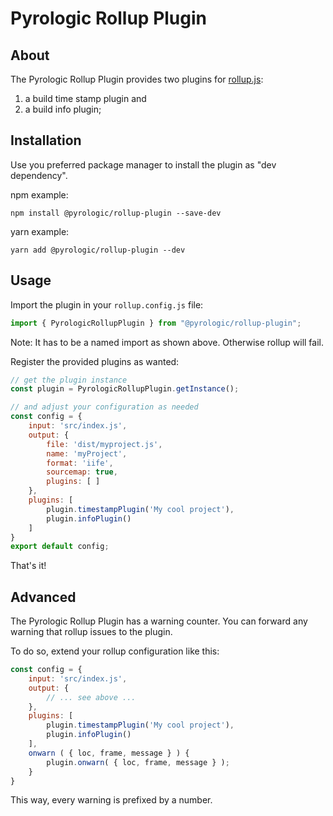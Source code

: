 # Pyrologic Rollup Plugin

## About

The Pyrologic Rollup Plugin provides two plugins for [rollup.js](https://rollupjs.org/guide/en/):
1. a build time stamp plugin and
2. a build info plugin; 

## Installation

Use you preferred package manager to install the plugin as "dev dependency".

npm example:
```
npm install @pyrologic/rollup-plugin --save-dev
```

yarn example:

```
yarn add @pyrologic/rollup-plugin --dev
```

## Usage

Import the plugin in your `rollup.config.js` file:
```js
import { PyrologicRollupPlugin } from "@pyrologic/rollup-plugin";
```

Note: It has to be a named import as shown above. Otherwise rollup will fail.

Register the provided plugins as wanted:
```js
// get the plugin instance
const plugin = PyrologicRollupPlugin.getInstance();

// and adjust your configuration as needed
const config = {
    input: 'src/index.js',
    output: {
        file: 'dist/myproject.js',
        name: 'myProject',
        format: 'iife',
        sourcemap: true,
        plugins: [ ]
    },
    plugins: [
        plugin.timestampPlugin('My cool project'),
        plugin.infoPlugin()
    ]
}
export default config;
```
That's it!

## Advanced

The Pyrologic Rollup Plugin has a warning counter. You can forward any warning that rollup issues to the plugin.

To do so, extend your rollup configuration like this:
```js
const config = {
    input: 'src/index.js',
    output: {
        // ... see above ...
    },
    plugins: [
        plugin.timestampPlugin('My cool project'),
        plugin.infoPlugin()
    ],
    onwarn ( { loc, frame, message } ) {
        plugin.onwarn( { loc, frame, message } );
    }
}
```

This way, every warning is prefixed by a number.

